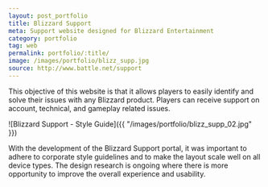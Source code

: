 ```yaml
---
layout: post_portfolio
title: Blizzard Support
meta: Support website designed for Blizzard Entertainment
category: portfolio
tag: web
permalink: portfolio/:title/
image: /images/portfolio/blizz_supp.jpg
source: http://www.battle.net/support
---
```


This objective of this website is that it allows players to easily identify and solve their issues with any Blizzard product. Players can receive support on account, technical, and gameplay related issues.

![Blizzard Support - Style Guide]({{ "/images/portfolio/blizz_supp_02.jpg" }})

With the development of the Blizzard Support portal, it was important to adhere to corporate style guidelines and to make the layout scale well on all device types. The design research is ongoing where there is more opportunity to improve the overall experience and usability.

